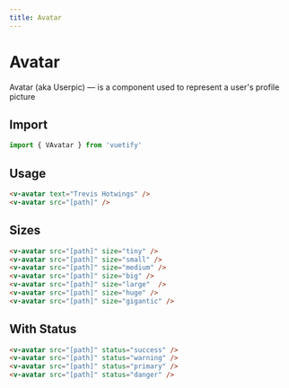 ```yaml
---
title: Avatar
---
```


# Avatar

Avatar (aka Userpic) — is a component used to represent a user's profile picture

## Import

```javascript
import { VAvatar } from 'vuetify'
```

## Usage

<WrapView vertical >
<div class="flex justify-center">
  <v-avatar text="Trevis Hotwings" />
  <v-avatar class="ml-2" src="../public/avatar.svg" />
</div>

</WrapView>

```html
<v-avatar text="Trevis Hotwings" />
<v-avatar src="[path]" />
```
## Sizes

<WrapView vertical >
  <div class="flex justify-center">
    <v-avatar src="../public/avatar.svg" size="tiny" />
    <v-avatar src="../public/avatar.svg" size="small" />
    <v-avatar src="../public/avatar.svg" size="medium" />
    <v-avatar src="../public/avatar.svg" size="big" />
    <v-avatar src="../public/avatar.svg" size="large"  />
    <v-avatar src="../public/avatar.svg" size="huge" />
    <v-avatar src="../public/avatar.svg" size="gigantic" />
  </div>

</WrapView>

```html
<v-avatar src="[path]" size="tiny" />
<v-avatar src="[path]" size="small" />
<v-avatar src="[path]" size="medium" />
<v-avatar src="[path]" size="big" />
<v-avatar src="[path]" size="large"  />
<v-avatar src="[path]" size="huge" />
<v-avatar src="[path]" size="gigantic" />
```


## With Status

<WrapView vertical >
  <v-avatar src="../public/avatar.svg" status="success" />
  <v-avatar src="../public/avatar.svg" status="warning" />
  <v-avatar src="../public/avatar.svg" status="primary" />
  <v-avatar src="../public/avatar.svg" status="danger" />
</WrapView>

```html
<v-avatar src="[path]" status="success" />
<v-avatar src="[path]" status="warning" />
<v-avatar src="[path]" status="primary" />
<v-avatar src="[path]" status="danger" />
```

